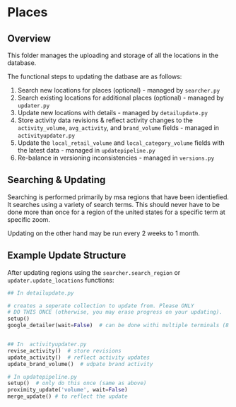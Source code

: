 # Places

## Overview

This folder manages the uploading and storage of all the locations in the database.

The functional steps to updating the datbase are as follows:

1. Search new locations for places (optional) - managed by `searcher.py`
2. Search existing locations for additional places (optional) - managed by `updater.py`
3. Update new locations with details - managed by `detailupdate.py`
4. Store activity data revisions & reflect activity changes to the `activity_volume`, `avg_activity`, and `brand_volume` fields  - managed in `activityupdater.py`
5. Update the `local_retail_volume` and `local_category_volume` fields with the latest data - managed in `updatepipeline.py`
6. Re-balance in versioning inconsistencies - managed in `versions.py`

## Searching & Updating

Searching is performed primarily by msa regions that have been identiefied. It searches using a variety of search terms. This should never have to be done more than once for a region of the united states for a specific term at specific zoom.

Updating on the other hand may be run every 2 weeks to 1 month.

## Example Update Structure

After updating regions using the `searcher.search_region` or `updater.update_locations` functions:

```python
## In detailupdate.py

# creates a seperate collection to update from. Please ONLY
# DO THIS ONCE (otherwise, you may erase progress on your updating).
setup()
google_detailer(wait=False)  # can be done withi multiple terminals (8 recommended)


## In  activityupdater.py
revise_activity()  # store revisions
update_activity()  # reflect activity updates
update_brand_volume()  # udpate brand activity

# In updatepipeline.py
setup()  # only do this once (same as above)
proximity_update('volume', wait=False)
merge_update() # to reflect the update
```
